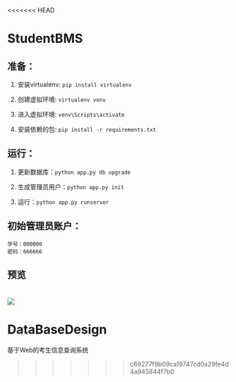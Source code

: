 <<<<<<< HEAD
# StudentBMS
## 准备：
1. 安装virtualenv:
`pip install virtualenv`

2. 创建虚拟环境:
`virtualenv venv`

3. 进入虚拟环境:
`venv\Scripts\activate`

4. 安装依赖的包:
`pip install -r requirements.txt`

## 运行：
1. 更新数据库：`python app.py db upgrade`

2. 生成管理员用户：`python app.py init`

3. 运行：`python app.py runserver`

## 初始管理员账户：
```
学号：000000
密码：666666
```



## 预览

![](https://github.com/xiongsyao/StudentBMS/blob/master/static/view.jpg)
=======
# DataBaseDesign
基于Web的考生信息查询系统
>>>>>>> c69277f9b09ca19747cd0a29fe4d4a945844f7b0
